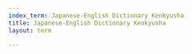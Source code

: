 ```yaml
---
index_term: Japanese-English Dictionary Kenkyusha
title: Japanese-English Dictionary Kenkyusha
layout: term

---
```

